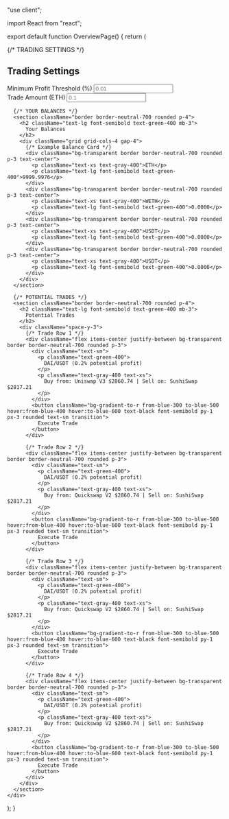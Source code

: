 "use client";

import React from "react";

export default function OverviewPage() {
  return (
    <div className="space-y-6 px-4 py-6 poppins-semibold">
      {/* TRADING SETTINGS */}
      <section className="border border-neutral-700 rounded p-4">
        <h2 className="text-lg font-semibold text-green-400 mb-3">
          Trading Settings
        </h2>
        <div className="grid grid-cols-2 gap-4">
          <div>
            <label className="block text-sm text-gray-300 mb-1">
              Minimum Profit Threshold (%)
            </label>
            <input
              type="number"
              className="w-full bg-transparent border border-neutral-700 rounded px-2 py-2 text-sm focus:outline-none"
              placeholder="0.01"
            />
          </div>
          <div>
            <label className="block text-sm text-gray-300 mb-1">
              Trade Amount (ETH)
            </label>
            <input
              type="number"
              className="w-full bg-transparent border border-neutral-700 rounded px-2 py-2 text-sm focus:outline-none"
              placeholder="0.1"
            />
          </div>
        </div>
      </section>

      {/* YOUR BALANCES */}
      <section className="border border-neutral-700 rounded p-4">
        <h2 className="text-lg font-semibold text-green-400 mb-3">
          Your Balances
        </h2>
        <div className="grid grid-cols-4 gap-4">
          {/* Example Balance Card */}
          <div className="bg-transparent border border-neutral-700 rounded p-3 text-center">
            <p className="text-xs text-gray-400">ETH</p>
            <p className="text-lg font-semibold text-green-400">9999.9976</p>
          </div>
          <div className="bg-transparent border border-neutral-700 rounded p-3 text-center">
            <p className="text-xs text-gray-400">WETH</p>
            <p className="text-lg font-semibold text-green-400">0.0000</p>
          </div>
          <div className="bg-transparent border border-neutral-700 rounded p-3 text-center">
            <p className="text-xs text-gray-400">USDT</p>
            <p className="text-lg font-semibold text-green-400">0.0000</p>
          </div>
          <div className="bg-transparent border border-neutral-700 rounded p-3 text-center">
            <p className="text-xs text-gray-400">USDT</p>
            <p className="text-lg font-semibold text-green-400">0.0000</p>
          </div>
        </div>
      </section>

      {/* POTENTIAL TRADES */}
      <section className="border border-neutral-700 rounded p-4">
        <h2 className="text-lg font-semibold text-green-400 mb-3">
          Potential Trades
        </h2>
        <div className="space-y-3">
          {/* Trade Row 1 */}
          <div className="flex items-center justify-between bg-transparent border border-neutral-700 rounded p-3">
            <div className="text-sm">
              <p className="text-green-400">
                DAI/USDT (0.2% potential profit)
              </p>
              <p className="text-gray-400 text-xs">
                Buy from: Uniswap V3 $2860.74 | Sell on: SushiSwap $2817.21
              </p>
            </div>
            <button className="bg-gradient-to-r from-blue-300 to-blue-500 hover:from-blue-400 hover:to-blue-600 text-black font-semibold py-1 px-3 rounded text-sm transition">
              Execute Trade
            </button>
          </div>

          {/* Trade Row 2 */}
          <div className="flex items-center justify-between bg-transparent border border-neutral-700 rounded p-3">
            <div className="text-sm">
              <p className="text-green-400">
                DAI/USDT (0.2% potential profit)
              </p>
              <p className="text-gray-400 text-xs">
                Buy from: Quickswap V2 $2860.74 | Sell on: SushiSwap $2817.21
              </p>
            </div>
            <button className="bg-gradient-to-r from-blue-300 to-blue-500 hover:from-blue-400 hover:to-blue-600 text-black font-semibold py-1 px-3 rounded text-sm transition">
              Execute Trade
            </button>
          </div>

          {/* Trade Row 3 */}
          <div className="flex items-center justify-between bg-transparent border border-neutral-700 rounded p-3">
            <div className="text-sm">
              <p className="text-green-400">
                DAI/USDT (0.2% potential profit)
              </p>
              <p className="text-gray-400 text-xs">
                Buy from: Quickswap V2 $2860.74 | Sell on: SushiSwap $2817.21
              </p>
            </div>
            <button className="bg-gradient-to-r from-blue-300 to-blue-500 hover:from-blue-400 hover:to-blue-600 text-black font-semibold py-1 px-3 rounded text-sm transition">
              Execute Trade
            </button>
          </div>

          {/* Trade Row 4 */}
          <div className="flex items-center justify-between bg-transparent border border-neutral-700 rounded p-3">
            <div className="text-sm">
              <p className="text-green-400">
                DAI/USDT (0.2% potential profit)
              </p>
              <p className="text-gray-400 text-xs">
                Buy from: Quickswap V2 $2860.74 | Sell on: SushiSwap $2817.21
              </p>
            </div>
            <button className="bg-gradient-to-r from-blue-300 to-blue-500 hover:from-blue-400 hover:to-blue-600 text-black font-semibold py-1 px-3 rounded text-sm transition">
              Execute Trade
            </button>
          </div>
        </div>
      </section>
    </div>
  );
}
